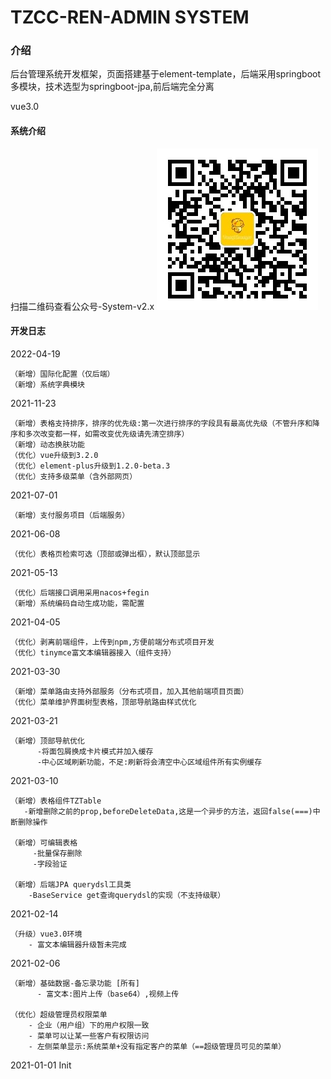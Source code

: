 # TZCC-REN-ADMIN SYSTEM 


### 介绍


后台管理系统开发框架，页面搭建基于element-template，后端采用springboot多模块，技术选型为springboot-jpa,前后端完全分离

vue3.0

#### 系统介绍  
扫描二维码查看公众号-System-v2.x
![](./资料/qrcode_for_gh_ebb533508d15_258.jpg)

#### 开发日志

2022-04-19

    （新增）国际化配置（仅后端）
    （新增）系统字典模块

2021-11-23

    （新增）表格支持排序，排序的优先级:第一次进行排序的字段具有最高优先级（不管升序和降序和多次改变都一样，如需改变优先级请先清空排序）
    （新增）动态换肤功能
    （优化）vue升级到3.2.0
    （优化）element-plus升级到1.2.0-beta.3
    （优化）支持多级菜单（含外部网页）

2021-07-01

    （新增）支付服务项目（后端服务）

2021-06-08

    （优化）表格页检索可选（顶部或弹出框），默认顶部显示

2021-05-13

    （优化）后端接口调用采用nacos+fegin
    （新增）系统编码自动生成功能，需配置

2021-04-05

    （优化）剥离前端组件，上传到npm,方便前端分布式项目开发
    （优化）tinymce富文本编辑器接入（组件支持）

2021-03-30

    （新增）菜单路由支持外部服务（分布式项目，加入其他前端项目页面）
    （优化）菜单维护界面树型表格，顶部导航路由样式优化

2021-03-21
    
    （新增）顶部导航优化
          -将面包屑换成卡片模式并加入缓存
          -中心区域刷新功能，不足:刷新将会清空中心区域组件所有实例缓存

2021-03-10

    （新增）表格组件TZTable
       -新增删除之前的prop,beforeDeleteData,这是一个异步的方法，返回false(===)中断删除操作

    （新增）可编辑表格
         -批量保存删除
         -字段验证

    （新增）后端JPA querydsl工具类
        -BaseService get查询querydsl的实现（不支持级联）

2021-02-14

    （升级）vue3.0环境
        - 富文本编辑器升级暂未完成  

2021-02-06

    （新增）基础数据-备忘录功能 [所有]
          - 富文本:图片上传（base64）,视频上传

    （优化）超级管理员权限菜单
        - 企业（用户组）下的用户权限一致 
        - 菜单可以让某一些客户有权限访问	
        - 左侧菜单显示:系统菜单+没有指定客户的菜单（==超级管理员可见的菜单）

2021-01-01  Init